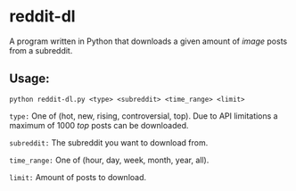 # reddit-dl
A program written in Python that downloads a given amount of *image* posts from a subreddit.
## Usage:
```
python reddit-dl.py <type> <subreddit> <time_range> <limit>
```
`type:`        One of (hot, new, rising, controversial, top). Due to API limitations a maximum of 1000 *top* posts can be downloaded.

`subreddit:`   The subreddit you want to download from.

`time_range:`  One of (hour, day, week, month, year, all).

`limit:`       Amount of posts to download.
